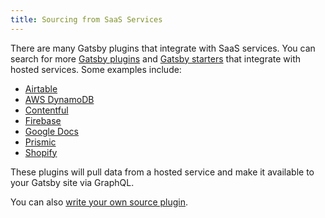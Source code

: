 ```yaml
---
title: Sourcing from SaaS Services
---
```


There are many Gatsby plugins that integrate with SaaS services. You can search for more [Gatsby plugins](https://www.gatsbyjs.org/plugins/) and [Gatsby starters](https://www.gatsbyjs.org/starters/) that integrate with hosted services. Some examples include:

- [Airtable](/packages/gatsby-source-airtable)
- [AWS DynamoDB](/packages/gatsby-source-dynamodb)
- [Contentful](/packages/gatsby-source-contentful/)
- [Firebase](/packages/gatsby-source-firebase)
- [Google Docs](/packages/gatsby-source-google-docs)
- [Prismic](/packages/gatsby-source-prismic-graphql)
- [Shopify](/packages/gatsby-source-shopify)

These plugins will pull data from a hosted service and make it available to your Gatsby site via GraphQL.

You can also [write your own source plugin](/docs/creating-a-source-plugin/).
